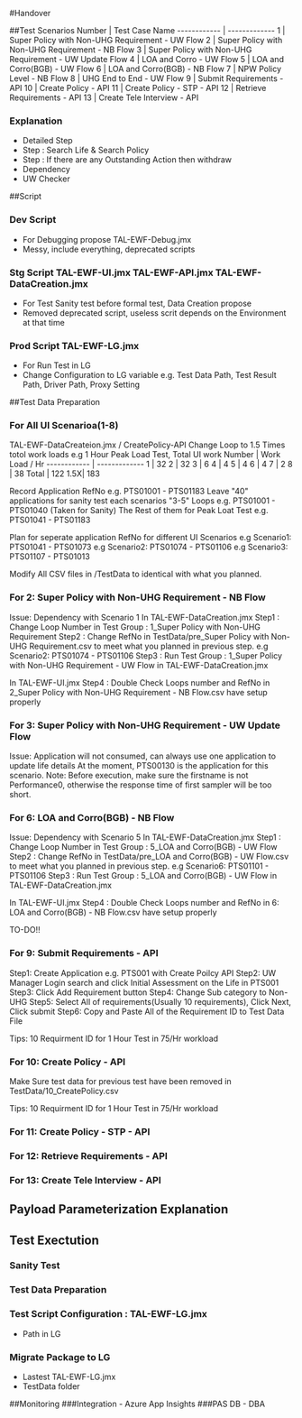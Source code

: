 #Handover

##Test Scenarios
Number | Test Case Name
------------ | -------------
1 | Super Policy with Non-UHG Requirement - UW Flow
2 | Super Policy with Non-UHG Requirement - NB Flow
3 | Super Policy with Non-UHG Requirement - UW Update Flow
4 | LOA and Corro - UW Flow
5 | LOA and Corro(BGB) - UW Flow
6 | LOA and Corro(BGB) - NB Flow
7 | NPW Policy Level - NB Flow
8 | UHG End to End - UW Flow
9 | Submit Requirements - API
10 | Create Policy - API
11 | Create Policy - STP - API
12 | Retrieve Requirements - API
13 | Create Tele Interview - API

### Explanation
* Detailed Step 
* Step : Search Life & Search Policy
* Step : If there are any Outstanding Action then withdraw
* Dependency
* UW Checker


##Script

### Dev Script 
  * For Debugging propose  TAL-EWF-Debug.jmx
  * Messy, include everything, deprecated scripts
  
### Stg Script TAL-EWF-UI.jmx TAL-EWF-API.jmx TAL-EWF-DataCreation.jmx
  * For Test Sanity test before formal test, Data Creation propose
  * Removed deprecated script, useless scrit depends on the Environment at that time

### Prod Script  TAL-EWF-LG.jmx
  * For Run Test in LG
  * Change Configuration to LG variable e.g. Test Data Path, Test Result Path, Driver Path, Proxy Setting 
  
##Test Data Preparation

### For All UI Scenarioa(1-8) 
TAL-EWF-DataCreateion.jmx / CreatePolicy-API
Change Loop to 1.5 Times totol work loads 
e.g 1 Hour Peak Load Test, Total UI work
Number | Work Load / Hr
------------ | -------------
1 | 32
2 | 32
3 | 6
4 | 4
5 | 4
6 | 4
7 | 2
8 | 38
Total | 122
1.5X| 183

Record Application RefNo e.g. PTS01001 - PTS01183
Leave "40" applications for sanity test each scenarios "3-5" Loops
  e.g. PTS01001 - PTS01040 (Taken for Sanity)
The Rest of them for Peak Loat Test
  e.g. PTS01041 - PTS01183

Plan for seperate application RefNo for different UI Scenarios
  e.g Scenario1: PTS01041 - PTS01073 
  e.g Scenario2: PTS01074 - PTS01106
  e.g Scenario3: PTS01107 - PTS01013

Modify All CSV files in /TestData to identical with what you planned. 

### For  2: Super Policy with Non-UHG Requirement - NB Flow
Issue: Dependency with Scenario 1
In TAL-EWF-DataCreation.jmx
Step1 : Change Loop Number in Test Group : 1_Super Policy with Non-UHG Requirement
Step2 : Change RefNo in TestData/pre_Super Policy with Non-UHG Requirement.csv to meet what you planned in previous step. e.g Scenario2: PTS01074 - PTS01106 
Step3 : Run Test Group : 1_Super Policy with Non-UHG Requirement - UW Flow in TAL-EWF-DataCreation.jmx

In TAL-EWF-UI.jmx
Step4 : Double Check Loops number and RefNo in 2_Super Policy with Non-UHG Requirement - NB Flow.csv have setup properly

### For  3: Super Policy with Non-UHG Requirement - UW Update Flow
Issue: Application will not consumed, can always use one application to update life details
At the moment, PTS00130 is the application for this scenario.
Note: Before execution, make sure the firstname is not Performance0, otherwise the response time of first sampler will be too short.

### For  6: LOA and Corro(BGB) - NB Flow
Issue: Dependency with Scenario 5
In TAL-EWF-DataCreation.jmx
Step1 : Change Loop Number in Test Group : 5_LOA and Corro(BGB) - UW Flow
Step2 : Change RefNo in TestData/pre_LOA and Corro(BGB) - UW Flow.csv to meet what you planned in previous step.
  e.g Scenario6: PTS01101 - PTS01106 
Step3 : Run Test Group : 5_LOA and Corro(BGB) - UW Flow in TAL-EWF-DataCreation.jmx

In TAL-EWF-UI.jmx
Step4 : Double Check Loops number and RefNo in 6: LOA and Corro(BGB) - NB Flow.csv have setup properly


TO-DO!!
### For  9: Submit Requirements - API
  Step1: Create Application e.g. PTS001 with Create Poilcy API
  Step2: UW Manager Login search and click Initial Assessment on the Life in PTS001
  Step3: Click Add Requirement button
  Step4: Change Sub category to Non-UHG
  Step5: Select All of requirements(Usually 10 requirements), Click Next, Click submit
  Step6: Copy and Paste All of the Requirement ID to Test Data File
  
  Tips: 10 Requirment ID for 1 Hour Test in 75/Hr workload
  
### For  10: Create Policy - API
  Make Sure test data for previous test have been removed in TestData/10_CreatePolicy.csv
  
  Tips: 10 Requirment ID for 1 Hour Test in 75/Hr workload

### For  11: Create Policy - STP - API

### For  12: Retrieve Requirements - API

### For  13: Create Tele Interview - API

## Payload Parameterization Explanation


## Test Exectution
### Sanity Test
### Test Data Preparation
### Test Script Configuration : TAL-EWF-LG.jmx
  * Path in LG
### Migrate Package to LG
  * Lastest TAL-EWF-LG.jmx
  * TestData folder
  

##Monitoring
###Integration - Azure App Insights
###PAS DB - DBA


